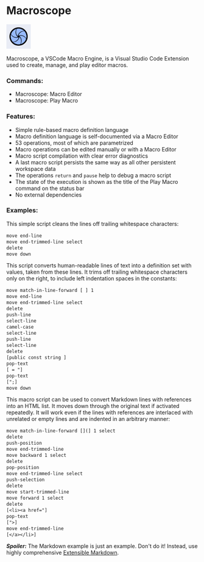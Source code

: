 # Macroscope

<img src="images/logo.png" width="64px"/>

Macroscope, a VSCode Macro Engine, is a Visual Studio Code Extension used to create, manage, and play editor macros.

### Commands:

* Macroscope: Macro Editor
* Macroscope: Play Macro

### Features:

* Simple rule-based macro definition language
* Macro definition language is self-documented via a Macro Editor
* 53 operations, most of which are parametrized
* Macro operations can be edited manually or with a Macro Editor
* Macro script compilation with clear error diagnostics
* A last macro script persists the same way as all other persistent workspace data
* The operations `return` and `pause` help to debug a macro script
* The state of the execution is shown as the title of the Play Macro command on the status bar
* No external dependencies

### Examples:

This simple script cleans the lines off trailing whitespace characters:
~~~
move end-line
move end-trimmed-line select
delete
move down
~~~

This script converts human-readable lines of text into a definition set with values, taken from these lines.
It trims off trailing whitespace characters only on the right, to include left indentation spaces in the constants:
~~~
move match-in-line-forward [ ] 1
move end-line
move end-trimmed-line select
delete
push-line
select-line
camel-case
select-line
push-line
select-line
delete
[public const string ]
pop-text
[ = "]
pop-text
[";]
move down
~~~

This macro script can be used to convert Markdown lines with references into an HTML list. It moves down through the original text if activated repeatedly. It will work even if the lines with references are interlaced with unrelated or empty lines and are indented in an arbitrary manner:
~~~
move match-in-line-forward [](] 1 select
delete
push-position
move end-trimmed-line
move backward 1 select
delete
pop-position
move end-trimmed-line select
push-selection
delete
move start-trimmed-line
move forward 1 select
delete
[<li><a href="]
pop-text
[">]
move end-trimmed-line
[</a></li>]
~~~

***Spoiler:*** The Markdown example is just an example. Don't do it!
Instead, use highly comprehensive [Extensible Markdown](https://marketplace.visualstudio.com/items?itemName=sakryukov.extensible-markdown).
